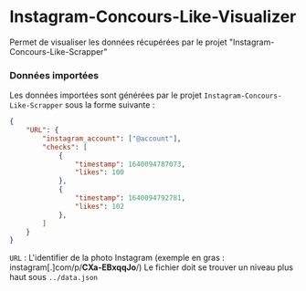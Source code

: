 # Instagram-Concours-Like-Visualizer
Permet de visualiser les données récupérées par le projet "Instagram-Concours-Like-Scrapper"

### Données importées
Les données importées sont générées par le projet ``Instagram-Concours-Like-Scrapper`` sous la forme suivante :

```json
{
    "URL": {
        "instagram_account": ["@account"],
        "checks": [
            {
                "timestamp": 1640094787073,
                "likes": 100
            }, 
            {
                "timestamp": 1640094792781,
                "likes": 102
            }, 
        ]
    }
}
```
``URL`` : L'identifier de la photo Instagram (exemple en gras : instagram[.]com/p/**CXa-EBxqqJo**/) 
Le fichier doit se trouver un niveau plus haut sous ``../data.json``

